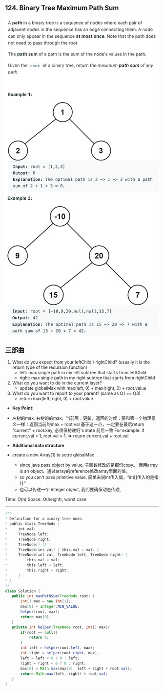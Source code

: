 ## 124. Binary Tree Maximum Path Sum
![](img/2021-08-19-01-37-15.png)
![](img/2021-08-19-01-37-27.png)


## 三部曲

1. What do you expect from your leftChild / rightChild? (usually it is the return type of the
   recursion function)
   - left: max single path in my left subtree that starts from leftChild
   - right: max single path in my right subtree that starts from rightChild
2. What do you want to do in the current layer?
   - update globalMax with max(left, 0) + max(right, 0) + root.value
3. What do you want to report to your parent? (same as Q1 == Q3)
   - return max(left, right, 0) + root.value


- **Key Point:**

- 左树的max, 右树的的max，当前层：更新，返回的时候：要和第一个物理意义一样：返回当前的max + root.val
  基于这一点，一定要在最后return "current" + root.key, 必须保持递归's state 前后一致
  For example: if current.val = 1, root.val = 1, => return current.val + root.val

- **Additional data structure**
- create a new Array[1] to sotre globalMax
  - since java pass object by value, 子函数修改的是那份copy。 而用array is an object，通过array的reference修改array里面的值。 
  - so you can't pass primitive value, 简单来说int传入值，“int[]传入的是指针”
  - 也可以传递一个 Integer object, 我们要确保动态传递,
 
 
 Time: O(n)
 Space: O(height), worst case
 
---

 ```java
 /**
 * Definition for a binary tree node.
 * public class TreeNode {
 *     int val;
 *     TreeNode left;
 *     TreeNode right;
 *     TreeNode() {}
 *     TreeNode(int val) { this.val = val; }
 *     TreeNode(int val, TreeNode left, TreeNode right) {
 *         this.val = val;
 *         this.left = left;
 *         this.right = right;
 *     }
 * }
 */
class Solution {
    public int maxPathSum(TreeNode root) {
        int[] max = new int[1];
        max[0] = Integer.MIN_VALUE;
        helper(root, max);
        return max[0];
    }
    private int helper(TreeNode root, int[] max){
        if(root == null){
            return 0;
        }
        int left = helper(root.left, max);
        int right = helper(root.right, max);
        left = left < 0 ? 0 : left; 
        right = right < 0 ? 0 : right;
        max[0] = Math.max(max[0], left + right + root.val);
        return Math.max(left, right) + root.val;
    }
}
 ```